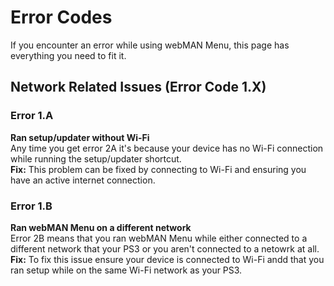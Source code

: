 # Error Codes
If you encounter an error while using webMAN Menu, this page has everything you need to fit it.

## Network Related Issues (Error Code 1.X)
### Error 1.A
**Ran setup/updater without Wi-Fi**<br>
Any time you get error 2A it's because your device has no Wi-Fi connection while running the setup/updater shortcut.<br>
**Fix:** This problem can be fixed by connecting to Wi-Fi and ensuring you have an active internet connection.

### Error 1.B
**Ran webMAN Menu on a different network**<br>
Error 2B means that you ran webMAN Menu while either connected to a different network that your PS3 or you aren't connected to a netowrk at all.<br>
**Fix:** To fix this issue ensure your device is connected to Wi-Fi andd that you ran setup while on the same Wi-Fi network as your PS3.
